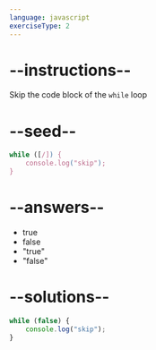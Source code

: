```yaml
---
language: javascript
exerciseType: 2
---
```


# --instructions--

Skip the code block of the `while` loop

# --seed--

```javascript
while ([/]) {
    console.log("skip");
}
```

# --answers--

- true
- false
- "true"
- "false"

# --solutions--

```javascript
while (false) {
    console.log("skip");
}
```
